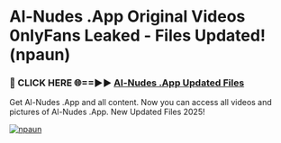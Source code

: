 # Al-Nudes .App Original Videos 0nlyFans Leaked - Files Updated! (npaun)

<h3>🔴 CLICK HERE 🌐==►► <a href="https://tinyurl.com/y5r63du9" rel="nofollow">Al-Nudes .App Updated Files</a></h3>

Get Al-Nudes .App and all content. Now you can access all videos and pictures of Al-Nudes .App. New Updated Files 2025!

[![npaun](https://i.imgur.com/UVo9nyh.gif)](https://tinyurl.com/y5r63du9)